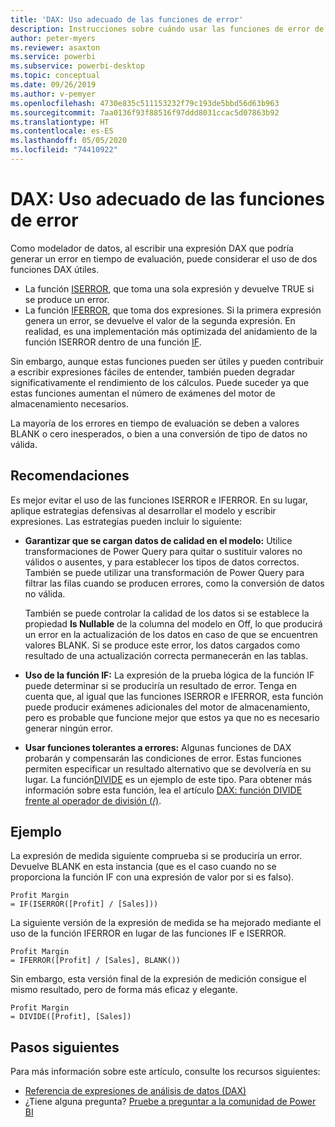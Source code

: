 ```yaml
---
title: 'DAX: Uso adecuado de las funciones de error'
description: Instrucciones sobre cuándo usar las funciones de error de DAX.
author: peter-myers
ms.reviewer: asaxton
ms.service: powerbi
ms.subservice: powerbi-desktop
ms.topic: conceptual
ms.date: 09/26/2019
ms.author: v-pemyer
ms.openlocfilehash: 4730e835c511153232f79c193de5bbd56d63b963
ms.sourcegitcommit: 7aa0136f93f88516f97ddd8031ccac5d07863b92
ms.translationtype: HT
ms.contentlocale: es-ES
ms.lasthandoff: 05/05/2020
ms.locfileid: "74410922"
---
```

# <a name="dax-appropriate-use-of-error-functions"></a>DAX: Uso adecuado de las funciones de error

Como modelador de datos, al escribir una expresión DAX que podría generar un error en tiempo de evaluación, puede considerar el uso de dos funciones DAX útiles.

- La función [ISERROR](/dax/iserror-function-dax), que toma una sola expresión y devuelve TRUE si se produce un error.
- La función [IFERROR](/dax/iferror-function-dax), que toma dos expresiones. Si la primera expresión genera un error, se devuelve el valor de la segunda expresión. En realidad, es una implementación más optimizada del anidamiento de la función ISERROR dentro de una función [IF](/dax/if-function-dax).

Sin embargo, aunque estas funciones pueden ser útiles y pueden contribuir a escribir expresiones fáciles de entender, también pueden degradar significativamente el rendimiento de los cálculos. Puede suceder ya que estas funciones aumentan el número de exámenes del motor de almacenamiento necesarios.

La mayoría de los errores en tiempo de evaluación se deben a valores BLANK o cero inesperados, o bien a una conversión de tipo de datos no válida.

## <a name="recommendations"></a>Recomendaciones

Es mejor evitar el uso de las funciones ISERROR e IFERROR. En su lugar, aplique estrategias defensivas al desarrollar el modelo y escribir expresiones. Las estrategias pueden incluir lo siguiente:

- **Garantizar que se cargan datos de calidad en el modelo:** Utilice transformaciones de Power Query para quitar o sustituir valores no válidos o ausentes, y para establecer los tipos de datos correctos. También se puede utilizar una transformación de Power Query para filtrar las filas cuando se producen errores, como la conversión de datos no válida.

    También se puede controlar la calidad de los datos si se establece la propiedad **Is Nullable** de la columna del modelo en Off, lo que producirá un error en la actualización de los datos en caso de que se encuentren valores BLANK. Si se produce este error, los datos cargados como resultado de una actualización correcta permanecerán en las tablas.
- **Uso de la función IF:** La expresión de la prueba lógica de la función IF puede determinar si se produciría un resultado de error. Tenga en cuenta que, al igual que las funciones ISERROR e IFERROR, esta función puede producir exámenes adicionales del motor de almacenamiento, pero es probable que funcione mejor que estos ya que no es necesario generar ningún error.
- **Usar funciones tolerantes a errores:** Algunas funciones de DAX probarán y compensarán las condiciones de error. Estas funciones permiten especificar un resultado alternativo que se devolvería en su lugar. La función[DIVIDE](/dax/divide-function-dax) es un ejemplo de este tipo. Para obtener más información sobre esta función, lea el artículo [DAX: función DIVIDE frente al operador de división (/)](dax-divide-function-operator.md).

## <a name="example"></a>Ejemplo

La expresión de medida siguiente comprueba si se produciría un error. Devuelve BLANK en esta instancia (que es el caso cuando no se proporciona la función IF con una expresión de valor por si es falso).

```dax
Profit Margin
= IF(ISERROR([Profit] / [Sales]))
```

La siguiente versión de la expresión de medida se ha mejorado mediante el uso de la función IFERROR en lugar de las funciones IF e ISERROR.

```dax
Profit Margin
= IFERROR([Profit] / [Sales], BLANK())
```

Sin embargo, esta versión final de la expresión de medición consigue el mismo resultado, pero de forma más eficaz y elegante.

```dax
Profit Margin
= DIVIDE([Profit], [Sales])
```

## <a name="next-steps"></a>Pasos siguientes

Para más información sobre este artículo, consulte los recursos siguientes:

- [Referencia de expresiones de análisis de datos (DAX)](/dax/)
- ¿Tiene alguna pregunta? [Pruebe a preguntar a la comunidad de Power BI](https://community.powerbi.com/)
